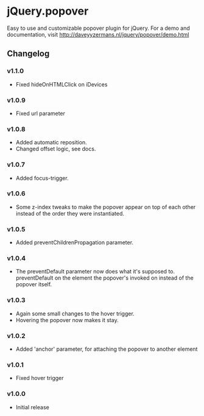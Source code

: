 # jQuery.popover

Easy to use and customizable popover plugin for jQuery. For a demo and
documentation, visit http://daveyyzermans.nl/jquery/popover/demo.html

## Changelog

### v1.1.0
- Fixed hideOnHTMLClick on iDevices

### v1.0.9
- Fixed url parameter

### v1.0.8
- Added automatic reposition.
- Changed offset logic, see docs.

### v1.0.7
- Added focus-trigger.

### v1.0.6
- Some z-index tweaks to make the popover appear on top of each other instead of the order they were instantiated.

### v1.0.5
- Added preventChildrenPropagation parameter.

### v1.0.4
- The preventDefault parameter now does what it's supposed to. preventDefault on the element the popover's invoked on instead of the popover itself.

### v1.0.3
- Again some small changes to the hover trigger.
- Hovering the popover now makes it stay.

### v1.0.2
- Added 'anchor' parameter, for attaching the popover to another element

### v1.0.1
- Fixed hover trigger

### v1.0.0
- Initial release